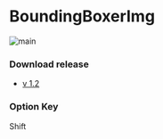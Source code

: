 # BoundingBoxerImg


![main](https://user-images.githubusercontent.com/37008964/95944201-a4b60000-0e22-11eb-8225-972608b484b4.png)

### Download release
* [v 1.2](https://github.com/jms0923/BoundingBoxerImg/releases/tag/v1.2 "releases v1.2")

### Option Key  
Shift

